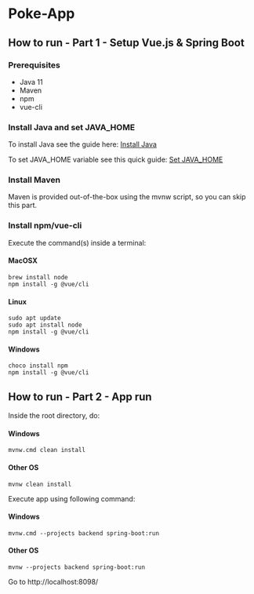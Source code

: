 # Poke-App
    
## How to run - Part 1 - Setup Vue.js & Spring Boot

### Prerequisites

- Java 11
- Maven
- npm
- vue-cli

### Install Java and set JAVA_HOME
To install Java see the guide here: [Install Java](https://java.com/en/download/help/download_options.html)

To set JAVA_HOME variable see this quick guide: [Set JAVA_HOME](https://www.baeldung.com/java-home-on-windows-7-8-10-mac-os-x-linux)

### Install Maven
Maven is provided out-of-the-box using the mvnw script, so you can skip this part.

### Install npm/vue-cli

Execute the command(s) inside a terminal:

#### MacOSX

```
brew install node
npm install -g @vue/cli
```

#### Linux

```
sudo apt update
sudo apt install node
npm install -g @vue/cli
```

#### Windows

```
choco install npm
npm install -g @vue/cli
```

## How to run - Part 2 - App run

Inside the root directory, do: 

#### Windows
```
mvnw.cmd clean install
```

#### Other OS
```
mvnw clean install
```

Execute app using following command:

#### Windows
```
mvnw.cmd --projects backend spring-boot:run
```

#### Other OS
```
mvnw --projects backend spring-boot:run
```

Go to http://localhost:8098/
